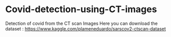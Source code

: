 # Covid-detection-using-CT-images
Detection of covid from the CT scan Images
Here you can download the dataset : https://www.kaggle.com/plameneduardo/sarscov2-ctscan-dataset
